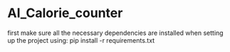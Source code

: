 # AI_Calorie_counter
first make sure all the necessary dependencies are installed when setting up the project using:
 pip install -r requirements.txt
